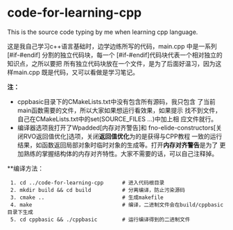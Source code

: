 # code-for-learning-cpp

This is the source code typing by me when learning 
cpp language.

这是我自己学习c++语言基础时，边学边练所写的代码，main.cpp
中是一系列 [#if-#endif] 分割的独立代码块，每一个
[#if-#endif]代码块代表一个相对独立的知识点，之所以要把
所有独立代码块放在一个文件，是为了后面好温习，因为这样main.cpp
既是代码，又可以看做是学习笔记。

**注：**

 * cppbasic目录下的CMakeLists.txt中没有包含所有源码，我只包含
了当前main函数需要的文件，所以大家如果想运行看效果，如果提示
找不到文件，自己在CMakeLists.txt中的set(SOURCE_FILES ...)中加上相
应文件就行。
 * 编译器选项我打开了Wpadded[内存对齐警告]和
 fno-elide-constructors[关闭RVO返回值优化]选项，关闭**返回值优化**为的是获得与CPP教程
 一致的运行结果，如函数返回局部对象时临时对象的生成等。打开**内存对齐警告**是为了
 更加熟练的掌握结构体的内存对齐特性。大家不需要的话，可以自己注释掉。
 
**编译方法：
``` shell
 1. cd ../code-for-learning-cpp      # 进入代码根目录
 2. mkdir build && cd build          # 分离编译，防止污染源码
 3. cmake ..                         # 生成makefile
 4. make                             # 编译，二进制文件会在build/cppbasic目录下生成
 5. cd cppbasic && ./cppbasic        # 运行编译得到的二进制文件
 ```
